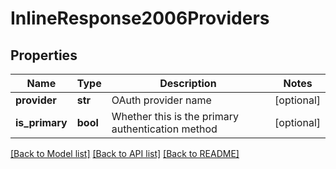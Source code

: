 # InlineResponse2006Providers

## Properties
Name | Type | Description | Notes
------------ | ------------- | ------------- | -------------
**provider** | **str** | OAuth provider name | [optional] 
**is_primary** | **bool** | Whether this is the primary authentication method | [optional] 

[[Back to Model list]](../README.md#documentation-for-models) [[Back to API list]](../README.md#documentation-for-api-endpoints) [[Back to README]](../README.md)

